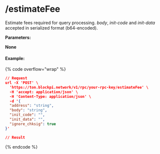 # /estimateFee

Estimate fees required for query processing. _body_, _init-code_ and _init-data_ accepted in serialized format (b64-encoded).



**Parameters:**

**None**

#### Example:

{% code overflow="wrap" %}
```json
// Request
url -X 'POST' \
  'https://ton.blockpi.network/v1/rpc/your-rpc-key/estimateFee' \
  -H 'accept: application/json' \
  -H 'Content-Type: application/json' \
  -d '{
  "address": "string",
  "body": "string",
  "init_code": "",
  "init_data": "",
  "ignore_chksig": true
}'

// Result

```
{% endcode %}
